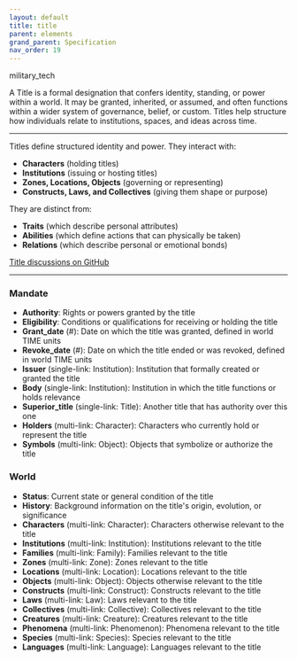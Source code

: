 ```yaml
---
layout: default
title: title
parent: elements
grand_parent: Specification
nav_order: 19
---
```


 <span class="material-symbols-outlined">military_tech</span>

A Title is a formal designation that confers identity, standing, or power within a world. It may be granted, inherited, or assumed, and often functions within a wider system of governance, belief, or custom. Titles help structure how individuals relate to institutions, spaces, and ideas across time.

--- 
  
Titles define structured identity and power. They interact with:

- **Characters** (holding titles)
- **Institutions** (issuing or hosting titles)
- **Zones, Locations, Objects** (governing or representing)
- **Constructs, Laws, and Collectives** (giving them shape or purpose)

They are distinct from:

- **Traits** (which describe personal attributes)
- **Abilities** (which define actions that can physically be taken)
- **Relations** (which describe personal or emotional bonds)

[Title discussions on GitHub](https://github.com/OnlyWorlds/OnlyWorlds/discussions/categories/title)

---
### Mandate
- **Authority**: Rights or powers granted by the title
- **Eligibility**: Conditions or qualifications for receiving or holding the title
- **Grant_date** (#): Date on which the title was granted, defined in world TIME units
- **Revoke_date** (#): Date on which the title ended or was revoked, defined in world TIME units
- **Issuer** (single-link: Institution): Institution that formally created or granted the title
- **Body** (single-link: Institution): Institution in which the title functions or holds relevance
- **Superior_title** (single-link: Title): Another title that has authority over this one
- **Holders** (multi-link: Character): Characters who currently hold or represent the title
- **Symbols** (multi-link: Object): Objects that symbolize or authorize the title

### World
- **Status**: Current state or general condition of the title
- **History**: Background information on the title's origin, evolution, or significance
- **Characters** (multi-link: Character): Characters otherwise relevant to the title
- **Institutions** (multi-link: Institution): Institutions relevant to the title
- **Families** (multi-link: Family): Families relevant to the title
- **Zones** (multi-link: Zone): Zones relevant to the title
- **Locations** (multi-link: Location): Locations relevant to the title
- **Objects** (multi-link: Object): Objects otherwise relevant to the title
- **Constructs** (multi-link: Construct): Constructs relevant to the title
- **Laws** (multi-link: Law): Laws relevant to the title
- **Collectives** (multi-link: Collective): Collectives relevant to the title
- **Creatures** (multi-link: Creature): Creatures relevant to the title
- **Phenomena** (multi-link: Phenomenon): Phenomena relevant to the title
- **Species** (multi-link: Species): Species relevant to the title
- **Languages** (multi-link: Language): Languages relevant to the title

